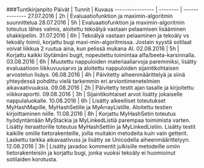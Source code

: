 ###Tuntikirjanpito
Päivät | Tunnit | Kuvaus
---------------- | -------- | --------------
27.07.2016 | 2h | Evaluaatiofunktion ja maximin-algoritmin suunnittelua
28.07.2016 | 5h | Evaluaatiofunktion ja maximin-algoritmin toteutus lähes valmis, aloitettu tekoälyä vastaan pelaamisen lisääminen shakkipeliin.
31.07.2016 | 6h | Tekoälyä  vastaan pelaaminen ja tekoäly vs tekoäly toimii, korjattu bugi maxi-min-algoritmissa. Jostain syystä sotilaat voivat liikkua 2 ruutua aina, kun pelissä mukana AI.
02.08.2016 | 5h | Korjattu kaikki löytämäni bugit, nopeutettu toimintaa alfa/beeta-karsinnalla.
03.08.2016 | 6h | Muutettu nappuloiden materiaaliarvoja paremmiksi, lisätty evaluaatioon liikkuvuusarvo ja aloitettu nappuloiden sijaintikohtaisen arvostelun lisäys.
06.08.2016 | 4h | Päivitetty aiheenmäärittelyä ja siinä yhteydessä pohdittu vielä tarkemmin eri arviontimenetelmien aikavaativuuksia.
09.08.2016 | 2h | Päivitetty testit ajan tasalle ja kirjoitettu viikkoraportti.
09.08.2016 | 3h | Sijaintikohtaiset arvot lisätty jokaiselle nappulaluokalle.
10.08.2016 | 6h | Lisätty alkeelliset toteutukset MyHashMapille, MyHashSetille ja MyArrayListille. Aloitettu testien kirjoittaminen niille.
11.08.2016 | 8h | Korjattu MyHashSetin toteutus hyödyntämään MyStackia ja MyLinkedListiä parempaa toimimista varten. Lisätty iteraattorille toteutus MyHashSettiin ja MyLinkedListiin. Lisätty testit kaikille omille tietorakenteille, joilla muitakin metodeita kuin vain getterit. Laskettu tarkka aikavaativuss ja lisätty se Unicodella aiheenmäärittelyyn.
12.08.2016 | 3h | Lisätty javadoc kommentit julkisille metodeille omiin tietorakenteisiin ja korjattu bugi, jonka vuoksi tekoäly ei huomioinut sotilaiden korotusta.

